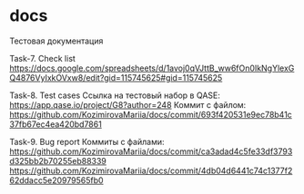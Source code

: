 # docs
Тестовая документация

Task-7. Check list
https://docs.google.com/spreadsheets/d/1avoj0qVJttB_ww6fOn0IkNgYlexGQ4876VyIxkOVxw8/edit?gid=115745625#gid=115745625

Task-8. Test cases
Cсылка на тестовый набор в QASE:
https://app.qase.io/project/G8?author=248
Коммит с файлом:
https://github.com/KozimirovaMariia/docs/commit/693f420531e9ec78b41c37fb67ec4ea420bd7861

Task-9. Bug report
Коммиты с файлами:
https://github.com/KozimirovaMariia/docs/commit/ca3adad4c5fe33df3793d325bb2b70255eb88339
https://github.com/KozimirovaMariia/docs/commit/4db04d6441c74c1377f262ddacc5e20979565fb0
